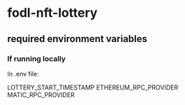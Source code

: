 # fodl-nft-lottery

## required environment variables

### If running locally

In .env file:

LOTTERY_START_TIMESTAMP
ETHEREUM_RPC_PROVIDER
MATIC_RPC_PROVIDER
